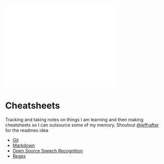 ![](assets/images/404.gif)

# Cheatsheets
Tracking and taking notes on things I am learning and then making cheatsheets so I can outsource some of my memory. Shoutout [@jeffrafter](https://github.com/jeffrafter/howto) for the readmes idea

- [Git](https://github.com/gradywoodruff/cheatsheet/blob/master/git.md)
- [Markdown](https://github.com/gradywoodruff/cheatsheet/blob/master/markdown.md)
- [Open Source Speech Recognition](https://github.com/gradywoodruff/cheatsheet/blob/master/speech_recognition.md)
- [Regex](https://github.com/gradywoodruff/cheatsheet/blob/master/regex.md)
